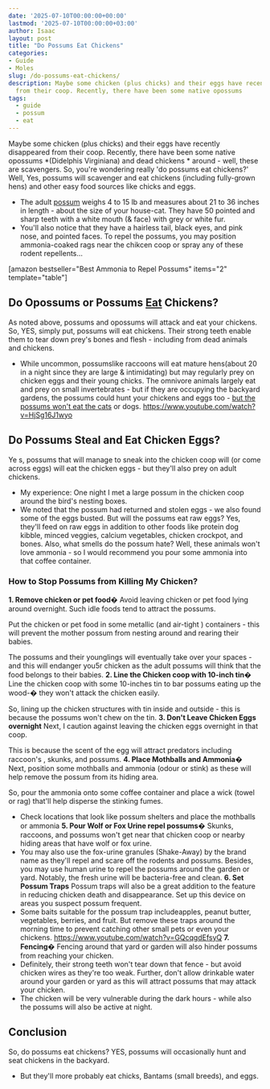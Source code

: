 ```yaml
---
date: '2025-07-10T00:00:00+00:00'
lastmod: '2025-07-10T00:00:00+03:00'
author: Isaac
layout: post
title: "Do Possums Eat Chickens"
categories:
- Guide
- Moles
slug: /do-possums-eat-chickens/
description: Maybe some chicken (plus chicks) and their eggs have recently disappeared
  from their coop. Recently, there have been some native opossums
tags: 
  - guide
  - possum
  - eat
---
```

Maybe some chicken (plus chicks) and their eggs have recently disappeared from their coop. Recently, there have been some native opossums
*(Didelphis Virginiana) and dead chickens *
around - well, these are scavengers.
So, you're wondering really 'do possums eat chickens?' Well, Yes, possums will scavenger and eat chickens (including fully-grown hens) and other easy food sources like chicks and eggs.
- The adult [possum](/posts/do-possums-eat-cats/) weighs 4 to 15 lb and measures about 21 to 36 inches in length - about the size of your house-cat. They have 50 pointed and sharp teeth with a white mouth (& face) with grey or white fur.
- You'll also notice that they have a hairless tail, black eyes, and pink nose, and pointed faces.
To repel the possums, you may position ammonia-coaked rags near the chikcen coop or spray any of these rodent repellents...

[amazon bestseller="Best Ammonia to Repel Possums" items="2" template="table"]
## Do Opossums or Possums [Eat](/posts/do-cats-eat-lizards/) Chickens?
As noted above, possums and opossums will attack and eat your chickens. So, YES, simply put, possums will eat chickens. Their strong teeth enable them to tear down prey's bones and flesh - including from dead animals and chickens.
- While uncommon, possumslike raccoons will eat mature hens(about 20 in a night since they are large & intimidating) but may regularly prey on chicken eggs and their young chicks.
The omnivore animals largely eat and prey on small invertebrates - but if they are occupying the backyard gardens, the possums could hunt your chickens and eggs too -
[but the possums won't eat the cats](https://pestpolicy.com/do-possums-eat-cats/)
or dogs.
https://www.youtube.com/watch?v=HjSg16J1wyo
## Do Possums Steal and Eat Chicken Eggs?
Ye
s, possums that will manage to sneak into the chicken coop will (or come across eggs) will eat the chicken eggs - but they'll also prey on adult chickens.
- My experience: One night I met a large possum in the chicken coop around the bird's nesting boxes.
- We noted that the possum had returned and stolen eggs - we also found some of the eggs busted.
But will the possums eat raw eggs? Yes, they'll feed on raw eggs in addition to other foods like
protein dog kibble,
minced veggies,
calcium vegetables, chicken crockpot, and bones.
Also, what smells do the possum hate? Well, these animals won't love
ammonia - so I would recommend you pour some ammonia into that coffee container.
### How to Stop Possums from Killing My Chicken?
**1. Remove chicken or pet food�**
Avoid leaving chicken or pet food lying around overnight. Such idle foods tend to attract the possums.

Put the chicken or pet food in some metallic (and air-tight ) containers - this will prevent the mother possum from nesting around and rearing their babies.

The possums and their younglings will eventually take over your spaces - and this will endanger you5r chicken as the adult possums will think that the food belongs to their babies.
**2. Line the Chicken coop with 10-inch tin�**
Line the chicken coop with some 10-inches tin to bar possums eating up the wood-� they won't attack the chicken easily.

So, lining up the chicken structures with tin inside and outside - this is because the possums won't chew on the tin.
**3. Don't Leave Chicken Eggs overnight**
Next, I caution against leaving the chicken eggs overnight in that coop.

This is because the scent of the egg
will attract predators including raccoon's
, skunks, and possums.
**4. Place Mothballs and Ammonia�**
Next, position some mothballs and ammonia (odour or stink) as these will help remove the possum from its hiding area.

So, pour the ammonia onto some coffee container and place a wick (towel or rag) that'll help disperse the stinking fumes.
- Check locations that look like possum shelters and place the mothballs or ammonia
**5. Pour Wolf or Fox Urine repel possums�**
Skunks, raccoons, and possums won't get near that chicken coop or nearby hiding areas that have wolf or fox urine.
- You may also use the fox-urine granules (Shake-Away) by the brand name as they'll repel and scare off the rodents and possums.
Besides, you may use human urine to repel the possums around the
garden or yard. Notably, the fresh urine will be bacteria-free and clean.
**6. Set Possum Traps**
Possum traps will also be a great addition to the feature in reducing chicken death and disappearance. Set up this device on areas you suspect possum frequent.
- Some baits suitable for the possum trap includeapples, peanut butter, vegetables, berries, and fruit.
But remove these traps around the morning time to prevent catching other small pets or even your chickens.
https://www.youtube.com/watch?v=GQcqgdEfsyQ
**7. Fencing�**
Fencing around that yard or garden will also hinder possums from reaching your chicken.
- Definitely, their strong teeth won't tear down that fence - but avoid chicken wires as they're too weak.
Further, don't allow drinkable water around your garden or yard as this will attract possums that may attack your chicken.
- The chicken will be very vulnerable during the dark hours - while also the possums will also be active at night.
## Conclusion
So, do possums eat chickens? YES, possums will occasionally hunt and seat chickens in the backyard.
- But they'll more probably eat chicks, Bantams (small breeds), and eggs.
